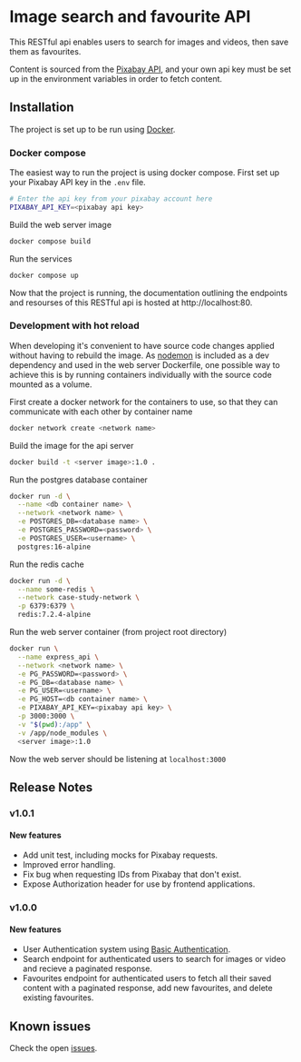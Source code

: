 # Image search and favourite API

This RESTful api enables users to search for images and videos, then save them as favourites.

Content is sourced from the [Pixabay API](https://pixabay.com/api/docs/), and your own api key must be set up in the environment variables in order to fetch content.

## Installation

The project is set up to be run using [Docker](https://www.docker.com/).

### Docker compose

The easiest way to run the project is using docker compose. First set up your Pixabay API key in the `.env` file.

```bash
# Enter the api key from your pixabay account here
PIXABAY_API_KEY=<pixabay api key>
```

Build the web server image

```bash
docker compose build
```

Run the services

```bash
docker compose up
```

Now that the project is running, the documentation outlining the endpoints and resourses of this RESTful api is hosted at http://localhost:80.

### Development with hot reload

When developing it's convenient to have source code changes applied without having to rebuild the image. As [nodemon](https://nodemon.io/) is included as a dev dependency and used in the web server Dockerfile, one possible way to achieve this is by running containers individually with the source code mounted as a volume.

First create a docker network for the containers to use, so that they can communicate with each other by container name

```bash
docker network create <network name>
```

Build the image for the api server

```bash
docker build -t <server image>:1.0 .
```

Run the postgres database container

```bash
docker run -d \
  --name <db container name> \
  --network <network name> \
  -e POSTGRES_DB=<database name> \
  -e POSTGRES_PASSWORD=<password> \
  -e POSTGRES_USER=<username> \
  postgres:16-alpine
```

Run the redis cache
```bash
docker run -d \
  --name some-redis \
  --network case-study-network \
  -p 6379:6379 \
  redis:7.2.4-alpine
```

Run the web server container (from project root directory)

```bash
docker run \
  --name express_api \
  --network <network name> \
  -e PG_PASSWORD=<password> \
  -e PG_DB=<database name> \
  -e PG_USER=<username> \
  -e PG_HOST=<db container name> \
  -e PIXABAY_API_KEY=<pixabay api key> \
  -p 3000:3000 \
  -v "$(pwd):/app" \
  -v /app/node_modules \
  <server image>:1.0
```

Now the web server should be listening at `localhost:3000`

## Release Notes

### v1.0.1

#### New features

- Add unit test, including mocks for Pixabay requests.
- Improved error handling.
- Fix bug when requesting IDs from Pixabay that don't exist.
- Expose Authorization header for use by frontend applications.

### v1.0.0

#### New features

- User Authentication system using [Basic Authentication](https://developer.mozilla.org/en-US/docs/Web/HTTP/Authentication).
- Search endpoint for authenticated users to search for images or video and recieve a paginated response.
- Favourites endpoint for authenticated users to fetch all their saved content with a paginated response, add new favourites, and delete existing favourites.

## Known issues

Check the open [issues](https://github.com/willelson/content-search-and-favourite-api/issues).
